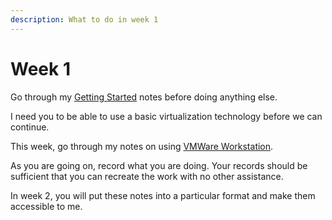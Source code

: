 ```yaml
---
description: What to do in week 1
---
```


# Week 1

Go through my [Getting Started](https://app.gitbook.com/o/QPfy4AwGQImQTS0uxR0R/s/WV8s0r99HUGRyM15Pqxl/) notes before doing anything else.&#x20;

I need you to be able to use a basic virtualization technology before we can continue.&#x20;

This week, go through my notes on using [VMWare Workstation](https://app.gitbook.com/o/QPfy4AwGQImQTS0uxR0R/s/OCCmaJBQU9gxcvffQxIZ/).

As you are going on, record what you are doing. Your records should be sufficient that you can recreate the work with no other assistance.&#x20;

In week 2, you will put these notes into a particular format and make them accessible to me.
